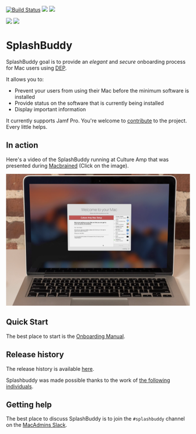 [![Build Status](https://travis-ci.org/ftiff/SplashBuddy.svg?branch=master)](https://travis-ci.org/ftiff/SplashBuddy)
![](https://img.shields.io/badge/Swift-3.1-brightgreen.svg)
![](https://img.shields.io/badge/macOS-10.12.4-brightgreen.svg)


![](https://img.shields.io/badge/Version-1.0-lightgrey.svg)
![](https://img.shields.io/badge/License-Apache%202.0-lightgrey.svg)

# SplashBuddy

SplashBuddy goal is to provide an *elegant* and *secure* onboarding process for Mac users using [DEP](https://www.apple.com/business/dep/). 

It allows you to:

- Prevent your users from using their Mac before the minimum software is installed
- Provide status on the software that is currently being installed
- Display important information

It currently supports Jamf Pro. You're welcome to [contribute](https://github.com/ftiff/SplashBuddy/blob/master/CONTRIBUTING.md) to the project. Every little helps.

## In action

Here's a video of the SplashBuddy running at Culture Amp that was presented during [Macbrained](http://smithjw.me/2017/03/24/Onboarding-talk-at-Macbrained/) (Click on the image).

[![](Assets/CultureAmp-MBP.png)](https://cultureamp.wistia.com/medias/8gpvhpwgn4)

## Quick Start

The best place to start is the [Onboarding Manual](https://github.com/ftiff/SplashBuddy/wiki/Onboarding-Manual).


## Release history

The release history is available [here](CHANGELOG.md).

Splashbuddy was made possible thanks to the work of [the following individuals](THANKS.md).

## Getting help 

The best place to discuss SplashBuddy is to join the `#splashbuddy` channel on the [MacAdmins Slack](https://macadmins.herokuapp.com).
